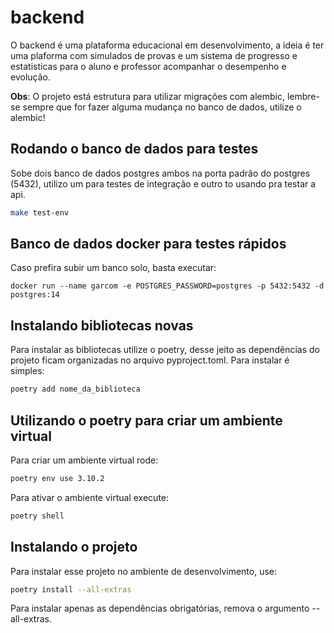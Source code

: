 # backend

O backend é uma plataforma educacional em desenvolvimento, a ideia é ter uma plaforma
com simulados de provas e um sistema de progresso e estatisticas para o aluno e professor
acompanhar o desempenho e evolução.

**Obs**: O projeto está estrutura para utilizar migrações com alembic, lembre-se sempre que 
for fazer alguma mudança no banco de dados, utilize o alembic!

## Rodando o banco de dados para testes

Sobe dois banco de dados postgres ambos na porta padrão do postgres (5432), 
utilizo um para testes de integração e outro to usando pra testar a api.

```sh
make test-env
```

## Banco de dados docker para testes rápidos

Caso prefira subir um banco solo, basta executar:

```
docker run --name garcom -e POSTGRES_PASSWORD=postgres -p 5432:5432 -d postgres:14
```

## Instalando bibliotecas novas

Para instalar as bibliotecas utilize o poetry, desse jeito as dependências
do projeto ficam organizadas no arquivo pyproject.toml. Para instalar é simples:

```sh
poetry add nome_da_biblioteca
```

## Utilizando o poetry para criar um ambiente virtual

Para criar um ambiente virtual rode:

```sh
poetry env use 3.10.2
```

Para ativar o ambiente virtual execute:

```sh
poetry shell
```

## Instalando o projeto

Para instalar esse projeto no ambiente de desenvolvimento, use:

```sh
poetry install --all-extras
```

Para instalar apenas as dependências obrigatórias, remova o argumento --all-extras.